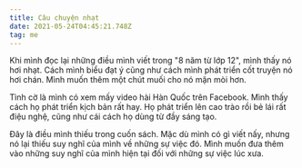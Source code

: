 ```yaml
---
title: Câu chuyện nhạt
date: 2021-05-24T04:45:21.748Z
tag: me
---
```

Khi mình đọc lại những điều mình viết trong "8 năm từ lớp 12", mình thấy nó hơi nhạt. Cách mình biểu đạt ý cũng như cách mình phát triển cốt truyện nó hơi chán. Mình muốn thêm một chút muối cho nó mặn mòi hơn. 

Tình cờ là mình có xem mấy video hài Hàn Quốc trên Facebook. Mình thấy cách họ phát triển kịch bản rất hay. Họ phát triển lên cao trào rồi bẻ lái rất điệu nghệ, cũng như cái cách họ dùng từ đầy sáng tạo.

Đây là điều mình thiếu trong cuốn sách. Mặc dù mình có gì viết nấy, nhưng nó lại thiếu suy nghĩ của mình về những sự việc đó. Mình muốn đưa thêm vào những suy nghĩ của mình hiện tại đối với những sự việc lúc xưa.